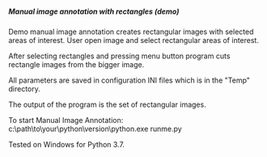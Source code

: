 ##### Manual image annotation with rectangles (demo)

Demo manual image annotation creates rectangular images with selected
areas of interest. User open image and select rectangular
areas of interest.

After selecting rectangles and pressing menu button program cuts
rectangle images from the bigger image.

All parameters are saved in configuration INI files
which is in the "Temp" directory.

The output of the program is the set of rectangular images.

To start Manual Image Annotation:
c:\path\to\your\python\version\python.exe runme.py

Tested on Windows for Python 3.7.
